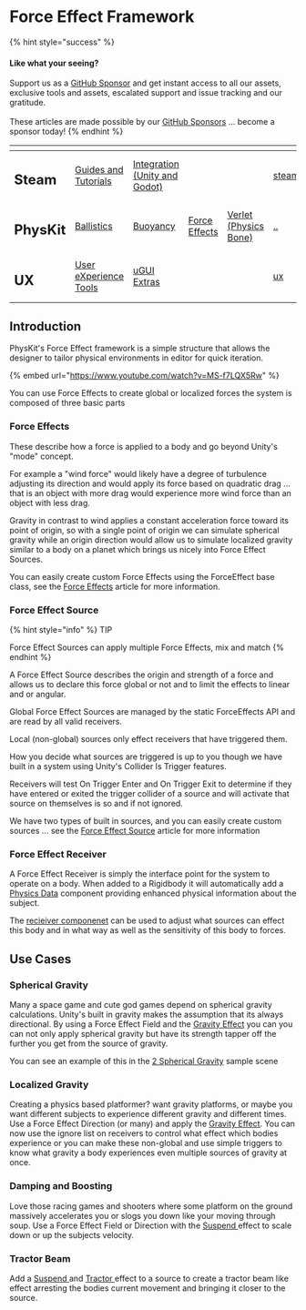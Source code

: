 # Force Effect Framework

{% hint style="success" %}
#### Like what your seeing?

Support us as a [GitHub Sponsor](../../../become-a-sponsor/) and get instant access to all our assets, exclusive tools and assets, escalated support and issue tracking and our gratitude.\
\
These articles are made possible by our [GitHub Sponsors](../../../become-a-sponsor/) ... become a sponsor today!
{% endhint %}

<table data-view="cards"><thead><tr><th></th><th></th><th></th><th></th><th></th><th data-hidden data-card-target data-type="content-ref"></th><th data-hidden data-card-cover data-type="files"></th></tr></thead><tbody><tr><td><h2>Steam</h2></td><td><a href="../../../steam/steam.md">Guides and Tutorials</a></td><td><a href="../../steamworks/">Integration (Unity and Godot)</a></td><td></td><td></td><td><a href="../../../steam/steam.md">steam.md</a></td><td><a href="../../../.gitbook/assets/Steamworks Card.png">Steamworks Card.png</a></td></tr><tr><td><h2>PhysKit</h2></td><td><a href="../sample-scenes/fantasy-style-ballistic-simulation.md">Ballistics</a></td><td><a href="../sample-scenes/1-buoyancy-example.md">Buoyancy</a></td><td><a href="../sample-scenes/1-force-effect-fields.md">Force Effects</a></td><td><a href="../sample-scenes/2-verlet-spring-skinned-mesh.md">Verlet (Physics Bone)</a></td><td><a href="../">..</a></td><td><a href="../../../.gitbook/assets/PhysKit Card.png">PhysKit Card.png</a></td></tr><tr><td><h2>UX</h2></td><td><a href="../../ux/learning/core-concepts/">User eXperience Tools</a></td><td><a href="../../ux/learning/ugui-extras/">uGUI Extras</a></td><td></td><td></td><td><a href="../../ux/">ux</a></td><td><a href="../../../.gitbook/assets/Splash Screen (1).png">Splash Screen (1).png</a></td></tr></tbody></table>

## Introduction

PhysKit's Force Effect framework is a simple structure that allows the designer to tailor physical environments in editor for quick iteration.

{% embed url="https://www.youtube.com/watch?v=MS-f7LQX5Rw" %}

You can use Force Effects to create global or localized forces the system is composed of three basic parts

### Force Effects

These describe how a force is applied to a body and go beyond Unity's "mode" concept.&#x20;

For example a "wind force" would likely have a degree of turbulence adjusting its direction and would apply its force based on quadratic drag ... that is an object with more drag would experience more wind force than an object with less drag.&#x20;

Gravity in contrast to wind applies a constant acceleration force toward its point of origin, so with a single point of origin we can simulate spherical gravity while an origin direction would allow us to simulate localized gravity similar to a body on a planet which brings us nicely into Force Effect Sources.

You can easily create custom Force Effects using the ForceEffect base class, see the [Force Effects](../api/force-effects.md) article for more information.

### Force Effect Source

{% hint style="info" %}
TIP

Force Effect Sources can apply multiple Force Effects, mix and match
{% endhint %}

A Force Effect Source describes the origin and strength of a force and allows us to declare this force global or not and to limit the effects to linear and or angular.&#x20;

Global Force Effect Sources are managed by the static ForceEffects API and are read by all valid receivers.&#x20;

Local (non-global) sources only effect receivers that have triggered them.&#x20;

How you decide what sources are triggered is up to you though we have built in a system using Unity's Collider Is Trigger features.&#x20;

Receivers will test On Trigger Enter and On Trigger Exit to determine if they have entered or exited the trigger collider of a source and will activate that source on themselves is so and if not ignored.

We have two types of built in sources, and you can easily create custom sources ... see the [Force Effect Source](../components/force-effect-source/) article for more information

### Force Effect Receiver

A Force Effect Receiver is simply the interface point for the system to operate on a body. When added to a Rigidbody it will automatically add a [Physics Data](../components/physics-data.md) component providing enhanced physical information about the subject.

The [recieiver componenet](../components/force-effect-reciever.md) can be used to adjust what sources can effect this body and in what way as well as the sensitivity of this body to forces.

## Use Cases

### Spherical Gravity

Many a space game and cute god games depend on spherical gravity calculations. Unity's built in gravity makes the assumption that its always directional. By using a Force Effect Field and the [Gravity Effect](../objects/force-effect/gravity-effect.md) you can you can not only apply spherical gravity but have its strength tapper off the further you get from the source of gravity.

You can see an example of this in the [2 Spherical Gravity](../sample-scenes/2-spherical-gravity.md) sample scene

### Localized Gravity

Creating a physics based platformer? want gravity platforms, or maybe you want different subjects to experience different gravity and different times. Use a Force Effect Direction (or many) and apply the [Gravity Effect](../objects/force-effect/gravity-effect.md). You can now use the ignore list on receivers to control what effect which bodies experience or you can make these non-global and use simple triggers to know what gravity a body experiences even multiple sources of gravity at once.

### Damping and Boosting

Love those racing games and shooters where some platform on the ground massively accelerates you or slogs you down like your moving through soup. Use a Force Effect Field or Direction with the [Suspend ](../objects/force-effect/suspend-effect.md)effect to scale down or up the subjects velocity.

### Tractor Beam

Add a [Suspend ](../objects/force-effect/suspend-effect.md)and [Tractor ](../objects/force-effect/tractor-effect.md)effect to a source to create a tractor beam like effect arresting the bodies current movement and bringing it closer to the source.
